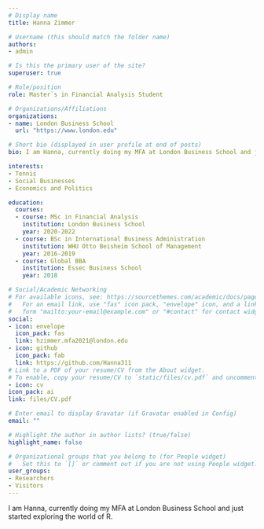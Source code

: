 ```yaml
---
# Display name
title: Hanna Zimmer

# Username (this should match the folder name)
authors:
- admin

# Is this the primary user of the site?
superuser: true

# Role/position
role: Master`s in Financial Analysis Student

# Organizations/Affiliations
organizations:
- name: London Business School 
  url: "https://www.london.edu"

# Short bio (displayed in user profile at end of posts)
bio: I am Hanna, currently doing my MFA at London Business School and just started exploring the world of R

interests:
- Tennis
- Social Businesses 
- Economics and Politics

education:
  courses:
  - course: MSc in Financial Analysis
    institution: London Business School
    year: 2020-2022
  - course: BSc in International Business Administration
    institution: WHU Otto Beisheim School of Management 
    year: 2016-2019
  - course: Global BBA
    institution: Essec Business School
    year: 2018

# Social/Academic Networking
# For available icons, see: https://sourcethemes.com/academic/docs/page-builder/#icons
#   For an email link, use "fas" icon pack, "envelope" icon, and a link in the
#   form "mailto:your-email@example.com" or "#contact" for contact widget.
social:
- icon: envelope
  icon_pack: fas
  link: hzimmer.mfa2021@london.edu
- icon: github
  icon_pack: fab
  link: https://github.com/Hanna311
# Link to a PDF of your resume/CV from the About widget.
# To enable, copy your resume/CV to `static/files/cv.pdf` and uncomment the lines below.
- icon: cv
icon_pack: ai
link: files/CV.pdf

# Enter email to display Gravatar (if Gravatar enabled in Config)
email: ""

# Highlight the author in author lists? (true/false)
highlight_name: false

# Organizational groups that you belong to (for People widget)
#   Set this to `[]` or comment out if you are not using People widget.
user_groups:
- Researchers
- Visitors
---
```


I am Hanna, currently doing my MFA at London Business School and just started exploring the world of R.
